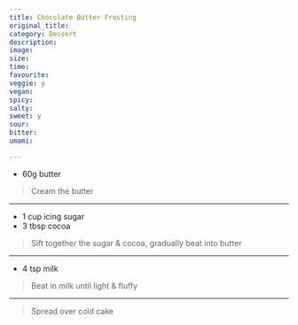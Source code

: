 ```yaml
---
title: Chocolate Butter Frosting
original_title:
category: Dessert
description:
image:
size:
time:
favourite:
veggie: y
vegan:
spicy:
salty:
sweet: y
sour:
bitter:
umami:

---
```


* 60g butter

>Cream the butter

---

* 1 cup icing sugar
* 3 tbsp cocoa

>Sift together the sugar & cocoa, gradually beat into butter

---

* 4 tsp milk

>Beat in milk until light & fluffy

---

>Spread over cold cake